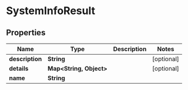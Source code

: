 # SystemInfoResult

## Properties
Name | Type | Description | Notes
------------ | ------------- | ------------- | -------------
**description** | **String** |  |  [optional]
**details** | **Map&lt;String, Object&gt;** |  |  [optional]
**name** | **String** |  | 
